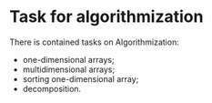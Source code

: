 # Task for algorithmization

There is contained tasks on Algorithmization:
- one-dimensional arrays;
- multidimensional arrays;
- sorting one-dimensional array;
- decomposition.

